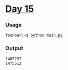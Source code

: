 # [Day 15](https://adventofcode.com/2024/day/15)
### Usage
```
foo@bar:~$ python main.py
```
### Output
```
1485257
1475512
```